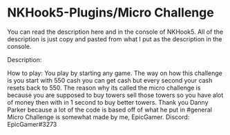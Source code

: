 # NKHook5-Plugins/Micro Challenge

You can read the description here and in the console of NKHook5. All of the 
description is just copy and pasted from what I put as the description in the console.

Description:

How to play:
You play by starting any game. The way on how this challenge is you start with 550 cash
you can get cash but every second your cash resets back to 550. The reason why its
called the micro challenge is because you are supposed to buy towers sell those towers
so you have alot of money then with in 1 second to buy better towers.
Thank you Danny Parker because a lot of the code is based off of what he put in #general
Micro Challenge is somewhat made by me, EpicGamer. Discord: EpicGamer#3273
